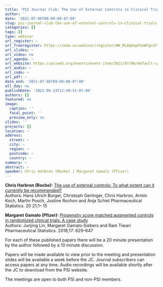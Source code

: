 ```yaml
---
title: 'PSI Journal Club: The Use of External Controls in Clinical Trials'
author: ''
date: '2021-07-06T08:00:00-07:00'
slug: psi-journal-club-the-use-of-external-controls-in-clinical-trials
categories: []
tags: []
type: webinar
url_register: ~
url_freeregister: https://zoom.us/webinar/register/WN_MLOqHopFSoWYgceT711yTQ
url_slides: ~
url_video: no
url_agenda: ~
url_website: https://psiweb.org/events/event-item/2021/07/06/default-calendar/psi-journal-club-the-use-of-external-controls-in-clinical-trials
url_audio: ~
url_code: ~
url_pdf: ~
date_end: '2021-07-06T09:00:00-07:00'
all_day: no
publishDate: '2021-06-23T12:40:51-07:00'
authors: []
featured: no
image:
  caption: ''
  focal_point: ''
  preview_only: no
slides: ''
projects: []
location: ~
address:
  street: ~
  city: ~
  region: ~
  postcode: ~
  country: ~
summary: ~
abstract: ~
speaker: Chris Harbron (Roche) | Margaret Gamalo (Pfizer)
---
```

<!--more-->
**Chris Harbron (Roche):** [The use of external controls: To what extent can it currently be recommended?](https://onlinelibrary.wiley.com/doi/full/10.1002/pst.2120)   
Authors: Hans Ulrich Burger, Christoph Gerlinger, Chris Harbron, Armin Koch, Martin Posch, Justine Rochon and Anja Schiel
Pharmaceutical Statistics. 20 21;1– 15  

**Margaret Gamalo (Pfizer):** [Propensity score matched augmented controls in randomized clinical trials: A case study](https://onlinelibrary.wiley.com/doi/10.1002/pst.1879)  
Authors: Junjing Lin, Margaret Gamalo‐Siebers and Ram Tiwari
Pharmaceutical Statistics. 2018;17: 629–647  

For each of these published papers there will be a 20 minute presentation by the author followed by a 10 minute discussion.  

Papers will be made available to view prior to the meeting and presentation slides will be available a week before the JC. Journal subscribers can access papers at any time.  Audio recordings will be available shortly after the JC to download from the PSI website.  

The meetings are open to both PSI and non-PSI members.